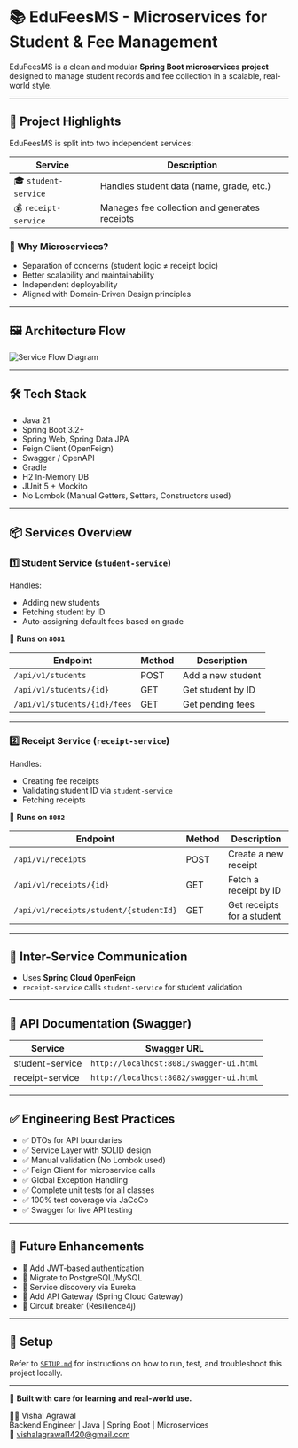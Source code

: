 # 📚 EduFeesMS - Microservices for Student & Fee Management

EduFeesMS is a clean and modular **Spring Boot microservices project** designed to manage student records and fee collection in a scalable, real-world style.

---

## 🚀 Project Highlights

EduFeesMS is split into two independent services:

| Service              | Description                                   |
| -------------------- | --------------------------------------------- |
| 🎓 `student-service` | Handles student data (name, grade, etc.)      |
| 💰 `receipt-service` | Manages fee collection and generates receipts |

### 🌟 Why Microservices?

- Separation of concerns (student logic ≠ receipt logic)
- Better scalability and maintainability
- Independent deployability
- Aligned with Domain-Driven Design principles

---

## 🖼 Architecture Flow

![Service Flow Diagram](./assets/service_flow_diagram.png)

---

## 🛠️ Tech Stack

- Java 21
- Spring Boot 3.2+
- Spring Web, Spring Data JPA
- Feign Client (OpenFeign)
- Swagger / OpenAPI
- Gradle
- H2 In-Memory DB
- JUnit 5 + Mockito
- No Lombok (Manual Getters, Setters, Constructors used)

---

## 📦 Services Overview

### 1️⃣ Student Service (`student-service`)

Handles:
- Adding new students
- Fetching student by ID
- Auto-assigning default fees based on grade

📍 **Runs on `8081`**

| Endpoint                | Method | Description       |
| ----------------------- | ------ | ----------------- |
| `/api/v1/students`      | POST   | Add a new student |
| `/api/v1/students/{id}` | GET    | Get student by ID |
| `/api/v1/students/{id}/fees` | GET | Get pending fees  |

---

### 2️⃣ Receipt Service (`receipt-service`)

Handles:
- Creating fee receipts
- Validating student ID via `student-service`
- Fetching receipts

📍 **Runs on `8082`**

| Endpoint                               | Method | Description                      |
| -------------------------------------- | ------ | -------------------------------- |
| `/api/v1/receipts`                     | POST   | Create a new receipt             |
| `/api/v1/receipts/{id}`                | GET    | Fetch a receipt by ID            |
| `/api/v1/receipts/student/{studentId}` | GET    | Get receipts for a student       |

---

## 🔗 Inter-Service Communication

- Uses **Spring Cloud OpenFeign**
- `receipt-service` calls `student-service` for student validation

---

## 📄 API Documentation (Swagger)

| Service         | Swagger URL                             |
| --------------- | --------------------------------------- |
| student-service | `http://localhost:8081/swagger-ui.html` |
| receipt-service | `http://localhost:8082/swagger-ui.html` |

---

## ✅ Engineering Best Practices

- ✅ DTOs for API boundaries
- ✅ Service Layer with SOLID design
- ✅ Manual validation (No Lombok used)
- ✅ Feign Client for microservice calls
- ✅ Global Exception Handling
- ✅ Complete unit tests for all classes
- ✅ 100% test coverage via JaCoCo
- ✅ Swagger for live API testing

---

## 🔮 Future Enhancements

- 🔐 Add JWT-based authentication
- 🧩 Migrate to PostgreSQL/MySQL
- 📡 Service discovery via Eureka
- 🚪 Add API Gateway (Spring Cloud Gateway)
- 🔁 Circuit breaker (Resilience4j)

---

## 📁 Setup

Refer to [`SETUP.md`](SETUP.md) for instructions on how to run, test, and troubleshoot this project locally.

---

🎉 **Built with care for learning and real-world use.**

👨‍💻 Vishal Agrawal  
Backend Engineer | Java | Spring Boot | Microservices  
📧 vishalagrawal1420@gmail.com
